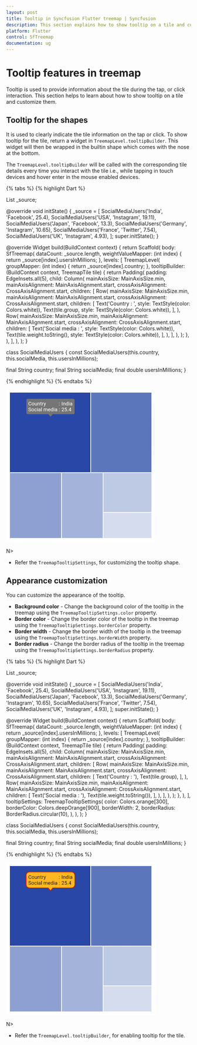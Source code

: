 ```yaml
---
layout: post
title: Tooltip in Syncfusion Flutter treemap | Syncfusion
description: This section explains how to show tooltip on a tile and customize its appearance in the Flutter treemap.
platform: Flutter
control: SfTreemap
documentation: ug
---
```


# Tooltip features in treemap

Tooltip is used to provide information about the tile during the tap, or click interaction. This section helps to learn about how to show tooltip on a tile and customize them.

## Tooltip for the shapes

It is used to clearly indicate the tile information on the tap or click. To show tooltip for the tile, return a widget in `TreemapLevel.tooltipBuilder`. This widget will then be wrapped in the builtin shape which comes with the nose at the bottom.

The `TreemapLevel.tooltipBuilder` will be called with the corresponding tile details every time you interact with the tile i.e., while tapping in touch devices and hover enter in the mouse enabled devices.

{% tabs %}
{% highlight Dart %}

List<SocialMediaUsers> _source;

@override
void initState() {
   _source = <SocialMediaUsers>[
      SocialMediaUsers('India', 'Facebook', 25.4),
      SocialMediaUsers('USA', 'Instagram', 19.11),
      SocialMediaUsers('Japan', 'Facebook', 13.3),
      SocialMediaUsers('Germany', 'Instagram', 10.65),
      SocialMediaUsers('France', 'Twitter', 7.54),
      SocialMediaUsers('UK', 'Instagram', 4.93),
   ];
   super.initState();
}

@override
Widget build(BuildContext context) {
  return Scaffold(
     body: SfTreemap(
        dataCount: _source.length,
        weightValueMapper: (int index) {
          return _source[index].usersInMillions;
        },
        levels: [
          TreemapLevel(
            groupMapper: (int index) {
              return _source[index].country;
            },
            tooltipBuilder: (BuildContext context, TreemapTile tile) {
              return Padding(
                padding: EdgeInsets.all(5),
                child: Column(
                  mainAxisSize: MainAxisSize.min,
                  mainAxisAlignment: MainAxisAlignment.start,
                  crossAxisAlignment: CrossAxisAlignment.start,
                  children: [
                    Row(
                      mainAxisSize: MainAxisSize.min,
                      mainAxisAlignment: MainAxisAlignment.start,
                      crossAxisAlignment: CrossAxisAlignment.start,
                      children: [
                        Text('Country          : ',
                            style: TextStyle(color: Colors.white)),
                        Text(tile.group, style: TextStyle(color: Colors.white)),
                      ],
                    ),
                    Row(
                      mainAxisSize: MainAxisSize.min,
                      mainAxisAlignment: MainAxisAlignment.start,
                      crossAxisAlignment: CrossAxisAlignment.start,
                      children: [
                        Text('Social media : ',
                            style: TextStyle(color: Colors.white)),
                        Text(tile.weight.toString(),
                            style: TextStyle(color: Colors.white)),
                      ],
                    ),
                  ],
                ),
              );
            },
          ),
        ],
      ),
   );
}

class SocialMediaUsers {
  const SocialMediaUsers(this.country, this.socialMedia, this.usersInMillions);

  final String country;
  final String socialMedia;
  final double usersInMillions;
}

{% endhighlight %}
{% endtabs %}

![Treemap tooltip builder](images/tooltip/tile_tooltip_builder.png)

N>
* Refer the `TreemapTooltipSettings`, for customizing the tooltip shape.

## Appearance customization

You can customize the appearance of the tooltip.

* **Background color** - Change the background color of the tooltip in the treemap using the `TreemapTooltipSettings.color` property.
* **Border color** - Change the border color of the tooltip in the treemap using the `TreemapTooltipSettings.borderColor` property.
* **Border width** - Change the border width of the tooltip in the treemap using the `TreemapTooltipSettings.borderWidth` property.
* **Border radius** - Change the border radius of the tooltip in the treemap using the `TreemapTooltipSettings.borderRadius` property.

{% tabs %}
{% highlight Dart %}

List<SocialMediaUsers> _source;

@override
void initState() {
   _source = <SocialMediaUsers>[
      SocialMediaUsers('India', 'Facebook', 25.4),
      SocialMediaUsers('USA', 'Instagram', 19.11),
      SocialMediaUsers('Japan', 'Facebook', 13.3),
      SocialMediaUsers('Germany', 'Instagram', 10.65),
      SocialMediaUsers('France', 'Twitter', 7.54),
      SocialMediaUsers('UK', 'Instagram', 4.93),
   ];
   super.initState();
}

@override
Widget build(BuildContext context) {
  return Scaffold(
     body: SfTreemap(
        dataCount: _source.length,
        weightValueMapper: (int index) {
          return _source[index].usersInMillions;
        },
        levels: [
          TreemapLevel(
            groupMapper: (int index) {
              return _source[index].country;
            },
            tooltipBuilder: (BuildContext context, TreemapTile tile) {
              return Padding(
                padding: EdgeInsets.all(5),
                child: Column(
                  mainAxisSize: MainAxisSize.min,
                  mainAxisAlignment: MainAxisAlignment.start,
                  crossAxisAlignment: CrossAxisAlignment.start,
                  children: [
                    Row(
                      mainAxisSize: MainAxisSize.min,
                      mainAxisAlignment: MainAxisAlignment.start,
                      crossAxisAlignment: CrossAxisAlignment.start,
                      children: [
                        Text('Country          : '),
                        Text(tile.group),
                      ],
                    ),
                    Row(
                      mainAxisSize: MainAxisSize.min,
                      mainAxisAlignment: MainAxisAlignment.start,
                      crossAxisAlignment: CrossAxisAlignment.start,
                      children: [
                        Text('Social media : '),
                        Text(tile.weight.toString()),
                      ],
                    ),
                  ],
                ),
              );
            },
          ),
        ],
        tooltipSettings: TreemapTooltipSettings(
          color: Colors.orange[300],
          borderColor: Colors.deepOrange[900],
          borderWidth: 2,
          borderRadius: BorderRadius.circular(10),
        ),
      ),
   );
}

class SocialMediaUsers {
  const SocialMediaUsers(this.country, this.socialMedia, this.usersInMillions);

  final String country;
  final String socialMedia;
  final double usersInMillions;
}

{% endhighlight %}
{% endtabs %}

![Treemap tooltip appearance customization](images/tooltip/tooltip_customization.png)

N>
* Refer the `TreemapLevel.tooltipBuilder`, for enabling tooltip for the tile.
